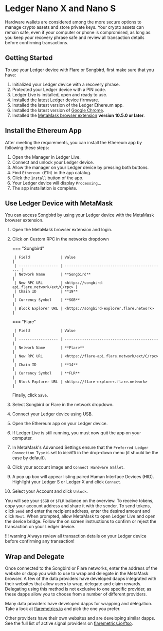 # Ledger Nano X and Nano S

Hardware wallets are considered among the more secure options to manage crypto assets and store private keys.
Your crypto assets can remain safe, even if your computer or phone is compromised, as long as you keep your recovery phrase safe and review all transaction details before confirming transactions.

## Getting Started

To use your Ledger device with Flare or Songbird, first make sure that you have:

1. Initialized your Ledger device with a recovery phrase.
2. Protected your Ledger device with a PIN code.
3. Ledger Live is installed, open and ready to use.
4. Installed the latest Ledger device firmware.
5. Installed the latest version of the Ledger Ethereum app.
6. Installed the latest version of [Google Chrome](https://www.google.com/chrome/).
7. Installed the [MetaMask browser extension](https://metamask.io/download.html) **version 10.5.0 or later**.

## Install the Ethereum App

After meeting the requirements, you can install the Ethereum app by following these steps:

1. Open the Manager in Ledger Live.
2. Connect and unlock your Ledger device.
3. Allow the manager on your Ledger device by pressing both buttons.
4. Find `Ethereum (ETH)` in the app catalog.
5. Click the `Install` button of the app.
6. Your Ledger device will display `Processing…`.
7. The app installation is complete.

## Use Ledger Device with MetaMask

You can access Songbird by using your Ledger device with the MetaMask browser extension.

1. Open the MetaMask browser extension and login.
2. Click on Custom RPC in the networks dropdown

    === "Songbird"

        | Field              | Value                                          |
        | ------------------ | ---------------------------------------------- |
        | Network Name       | **Songbird**                                   |
        | New RPC URL        | <https://songbird-api.flare.network/ext/C/rpc> |
        | Chain ID           | **19**                                         |
        | Currency Symbol    | **SGB**                                        |
        | Block Explorer URL | <https://songbird-explorer.flare.network>      |

    === "Flare"

        | Field              | Value                                       |
        | ------------------ | ------------------------------------------- |
        | Network Name       | **Flare**                                   |
        | New RPC URL        | <https://flare-api.flare.network/ext/C/rpc> |
        | Chain ID           | **14**                                      |
        | Currency Symbol    | **FLR**                                     |
        | Block Explorer URL | <https://flare-explorer.flare.network>      |

    Finally, click ``Save``.

3. Select Songbird or Flare in the network dropdown.
4. Connect your Ledger device using USB.
5. Open the Ethereum app on your Ledger device.
6. If Ledger Live is still running, you must now quit the app on your computer.
7. In MetaMask's Advanced Settings ensure that the `Preferred Ledger Connection Type` is set to `WebHID` in the drop-down menu (it should be the case by default).
8. Click your account image and `Connect Hardware Wallet`.
9. A pop up box will appear listing paired Human Interface Devices (HID). Highlight your Ledger S or Ledger X and click `Connect`.
10. Select your Account and click `Unlock`.

You will see your `$SGB` or `$FLR` balance on the overview.
To receive tokens, copy your account address and share it with the sender.
To send tokens, click `Send` and enter the recipient address, enter the desired amount and click `Next`.
When prompted, allow MetaMask to open Ledger Live and open the device bridge.
Follow the on screen instructions to confirm or reject the transaction on your Ledger device.

!!! warning
    Always review all transaction details on your Ledger device before confirming any transaction!

## Wrap and Delegate

Once connected to the Songbird or Flare networks, enter the address of the website or dapp you wish to use to wrap and delegate in the MetaMask browser.
A few of the data providers have developed dapps integrated with their websites that allow users to wrap, delegate and claim rewards.
Delegating using this method is not exclusive to one specific provider, as these dapps allow you to choose from a number of different providers.

Many data providers have developed dapps for wrapping and delegation.
Take a look at [flaremetrics.io](https://flaremetrics.io/) and pick the one you prefer.

Other providers have their own websites and are developing similar dapps.
See the full list of active signal providers on [flaremetrics.io/ftso](https://flaremetrics.io/ftso).
